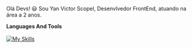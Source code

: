 Olá Devs! :smiley:
Sou Yan Victor Scopel, Desenvlvedor FrontEnd, atuando na área a 2 anos.

<strong>Languages And Tools</strong><br><br>
[![My Skills](https://skillicons.dev/icons?i=js,html,css,java,python,nodejs)](https://skillicons.dev)
